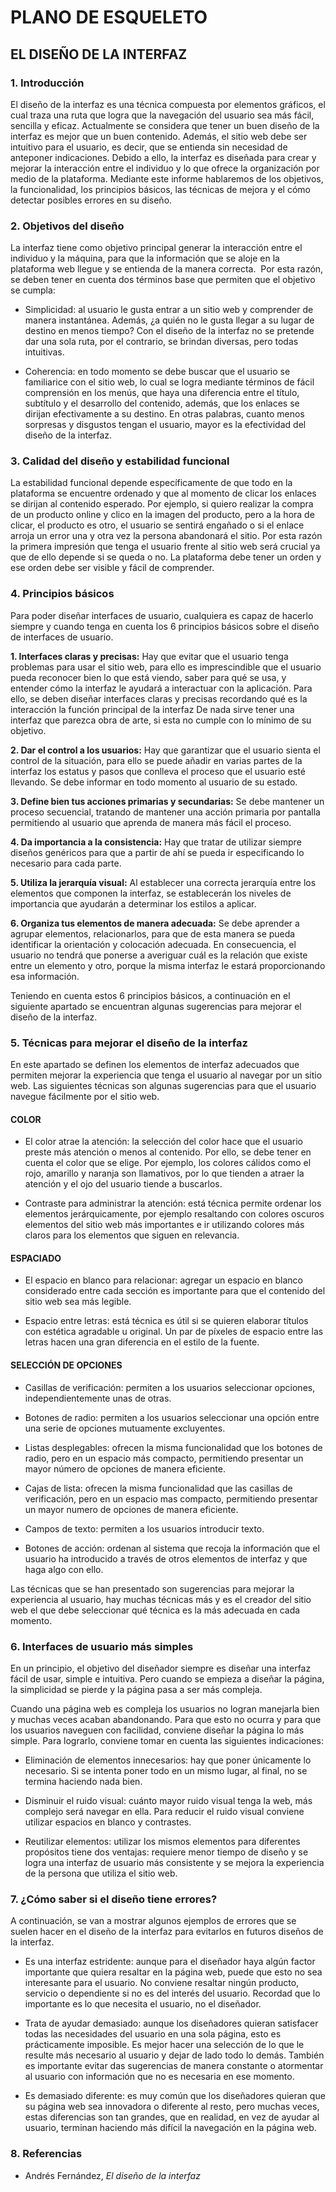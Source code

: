 # PLANO DE ESQUELETO

## EL DISEÑO DE LA INTERFAZ

### 1. Introducción 
El diseño de la interfaz es una técnica compuesta por elementos gráficos, el cual traza una ruta que logra que la navegación del usuario sea más fácil, sencilla y eficaz. Actualmente se considera que tener un buen diseño de la interfaz es mejor que un buen contenido. Además, el sitio web debe ser intuitivo para el usuario, es decir, que se entienda sin necesidad de anteponer indicaciones. Debido a ello, la interfaz es diseñada para crear y mejorar la interacción entre el individuo y lo que ofrece la organización por medio de la plataforma. Mediante este informe hablaremos de los objetivos, la funcionalidad, los principios básicos, las técnicas de mejora y el cómo detectar posibles errores en su diseño.

### 2. Objetivos del diseño 
La interfaz tiene como objetivo principal generar la interacción entre el individuo y la máquina, para que la información que se aloje en la plataforma web llegue y se entienda de la manera correcta.  Por esta razón, se deben tener en cuenta dos términos base que permiten que el objetivo se cumpla:

- Simplicidad: al usuario le gusta entrar a un sitio web y comprender de manera instantánea. Además, ¿a quién no le gusta llegar a su lugar de destino en menos tiempo? Con el diseño de la interfaz no se pretende dar una sola ruta, por el contrario, se brindan diversas, pero todas intuitivas.
    
- Coherencia: en todo momento se debe buscar que el usuario se familiarice con el sitio web, lo cual se logra mediante términos de fácil comprensión en los menús, que haya una diferencia entre el título, subtítulo y el desarrollo del contenido, además, que los enlaces se dirijan efectivamente a su destino. En otras palabras, cuanto menos sorpresas y disgustos tengan el usuario, mayor es la efectividad del diseño de la interfaz.
    
### 3. Calidad del diseño y estabilidad funcional 
La estabilidad funcional depende específicamente de que todo en la plataforma se encuentre ordenado y que al momento de clicar los enlaces se dirijan al contenido esperado. Por ejemplo, si quiero realizar la compra de un producto online y clico en la imagen del producto, pero a la hora de clicar, el producto es otro, el usuario se sentirá engañado o si el enlace arroja un error una y otra vez la persona abandonará el sitio. Por esta razón la primera impresión que tenga el usuario frente al sitio web será crucial ya que de ello depende si se queda o no. La plataforma debe tener un orden y ese orden debe ser visible y fácil de comprender.

### 4. Principios básicos 
Para poder diseñar interfaces de usuario, cualquiera es capaz de hacerlo siempre y cuando tenga en cuenta los 6 principios básicos sobre el diseño de interfaces de usuario. 

**1.	Interfaces claras y precisas:**
Hay que evitar que el usuario tenga problemas para usar el sitio web, para ello es imprescindible que el usuario pueda reconocer bien lo que está viendo, saber para qué se usa, y entender cómo la interfaz le ayudará a interactuar con la aplicación. Para ello, se deben diseñar interfaces claras y precisas recordando qué es la interacción la función principal de la interfaz 
De nada sirve tener una interfaz que parezca obra de arte, si esta no cumple con lo mínimo de su objetivo. 

**2.	Dar el control a los usuarios:**
Hay que garantizar que el usuario sienta el control de la situación, para ello se puede añadir en varias partes de la interfaz los estatus y pasos que conlleva el proceso que el usuario esté llevando. Se debe informar en todo momento al usuario de su estado. 

**3.	Define bien tus acciones primarias y secundarias:**
Se debe mantener un proceso secuencial, tratando de mantener una acción primaria por pantalla permitiendo al usuario que aprenda de manera más fácil el proceso.
 
**4.	Da importancia a la consistencia:**
Hay que tratar de utilizar siempre diseños genéricos para que a partir de ahí se pueda ir especificando lo necesario para cada parte. 

**5.	Utiliza la jerarquía visual:**
Al establecer una correcta jerarquía entre los elementos que componen la interfaz, se establecerán los niveles de importancia que ayudarán a determinar los estilos a aplicar. 

**6.	Organiza tus elementos de manera adecuada:**
Se debe aprender  a agrupar elementos, relacionarlos, para que de esta manera se pueda identificar la orientación y colocación adecuada. En consecuencia, el usuario no tendrá que ponerse a averiguar cuál es la relación que existe entre un elemento y otro, porque la misma interfaz le estará proporcionando esa información.
 
Teniendo en cuenta estos 6 principios básicos, a continuación en el siguiente apartado se encuentran algunas sugerencias para mejorar el diseño de la interfaz. 


### 5. Técnicas para mejorar el diseño de la interfaz

En este apartado se definen los elementos de interfaz adecuados que permiten mejorar la experiencia que tenga el usuario al navegar por un sitio web. Las siguientes técnicas son algunas sugerencias para que el usuario navegue fácilmente por el sitio web.

#### COLOR
* El color atrae la atención: la selección del color hace que el usuario preste más atención o menos al contenido. Por ello, se debe tener en cuenta el color que se elige. Por ejemplo, los colores cálidos como el rojo, amarillo y naranja son llamativos, por lo que tienden a atraer la atención y el ojo del usuario tiende a buscarlos. 

* Contraste para administrar la atención: está técnica permite ordenar los elementos jerárquicamente, por ejemplo resaltando con colores oscuros elementos del sitio web más importantes e ir utilizando colores más claros para los elementos que siguen en relevancia.

#### ESPACIADO
* El espacio en blanco para relacionar: agregar un espacio en blanco considerado entre cada sección es importante para que el contenido del sitio web sea más legible. 

* Espacio entre letras: está técnica es útil si se quieren elaborar títulos con estética agradable u original. Un par de píxeles de espacio entre las letras hacen una gran diferencia en el estilo de la fuente. 

#### SELECCIÓN DE OPCIONES
* Casillas de verificación: permiten a los usuarios seleccionar opciones, independientemente unas de otras.

* Botones de radio: permiten a los usuarios seleccionar una opción entre una serie de opciones mutuamente excluyentes.

* Listas desplegables: ofrecen la misma funcionalidad que los botones de radio, pero en un espacio más compacto, permitiendo presentar un mayor número de opciones de manera eficiente.

* Cajas de lista: ofrecen la misma funcionalidad que las casillas de verificación, pero en un espacio mas compacto, permitiendo presentar un mayor numero de opciones de manera eficiente. 

* Campos de texto: permiten a los usuarios introducir texto.

* Botones de acción: ordenan al sistema que recoja la información que el usuario ha introducido a través de otros elementos de interfaz y que haga algo con ello. 

Las técnicas que se han presentado son sugerencias para mejorar la experiencia al usuario, hay muchas técnicas más y es el creador del sitio web el que debe seleccionar qué técnica es la más adecuada en cada momento. 


### 6. Interfaces de usuario más simples 
En un principio, el objetivo del diseñador siempre es diseñar una interfaz fácil de usar, simple e intuitiva. Pero cuando se empieza a diseñar la página, la simplicidad se pierde y la página pasa a ser más compleja.

Cuando una página web es compleja los usuarios no logran manejarla bien y muchas veces acaban abandonando. Para que esto no ocurra y para que los usuarios naveguen con facilidad, conviene diseñar la página lo más simple. Para lograrlo, conviene tomar en cuenta las siguientes indicaciones:

- Eliminación de elementos innecesarios: hay que poner únicamente lo necesario. Si se intenta poner todo en un mismo lugar, al final, no se termina haciendo nada bien.

- Disminuir el ruido visual: cuánto mayor ruido visual tenga la web, más complejo será navegar en ella. Para reducir el ruido visual conviene utilizar espacios en blanco y contrastes.

- Reutilizar elementos: utilizar los mismos elementos para diferentes propósitos tiene dos ventajas: requiere menor tiempo de diseño y se logra una interfaz de usuario más consistente y se mejora la experiencia de la persona que utiliza el sitio web.

### 7. ¿Cómo saber si el diseño tiene errores? 

A continuación, se van a mostrar algunos ejemplos de errores que se suelen hacer en el diseño de la interfaz para evitarlos en futuros diseños de la interfaz. 

- Es una interfaz estridente: aunque para el diseñador haya algún factor importante que quiera resaltar en la página web, puede que esto no sea interesante para el usuario. No conviene resaltar ningún producto, servicio o dependiente si no es del interés del usuario. Recordad que lo importante es lo que necesita el usuario, no el diseñador.

- Trata de ayudar demasiado: aunque los diseñadores quieran satisfacer todas las necesidades del usuario en una sola página, esto es prácticamente imposible. Es mejor hacer una selección de lo que le resulte más necesario al usuario y dejar de lado todo lo demás. También es importante evitar das sugerencias de manera constante o atormentar al usuario con información que no es necesaria en ese momento.

- Es demasiado diferente: es muy común que los diseñadores quieran que su página web sea innovadora o diferente al resto, pero muchas veces, estas diferencias son tan grandes, que en realidad, en vez de ayudar al usuario, terminan haciendo más difícil la navegación en la página web. 

### 8. Referencias
- Andrés Fernández, *El diseño de la interfaz*
